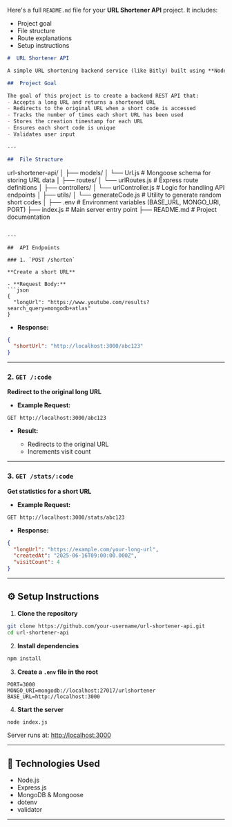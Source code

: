 Here's a full `README.md` file for your **URL Shortener API** project. It includes:

*  Project goal
*  File structure
*  Route explanations
*  Setup instructions

```markdown
#  URL Shortener API

A simple URL shortening backend service (like Bitly) built using **Node.js**, **Express**, and **MongoDB**.

##  Project Goal

The goal of this project is to create a backend REST API that:
- Accepts a long URL and returns a shortened URL
- Redirects to the original URL when a short code is accessed
- Tracks the number of times each short URL has been used
- Stores the creation timestamp for each URL
- Ensures each short code is unique
- Validates user input

---

##  File Structure

```

url-shortener-api/
│
├── models/
│   └── Url.js               # Mongoose schema for storing URL data
│
├── routes/
│   └── urlRoutes.js         # Express route definitions
│
├── controllers/
│   └── urlController.js     # Logic for handling API endpoints
│
├── utils/
│   └── generateCode.js      # Utility to generate random short codes
│
├── .env                     # Environment variables (BASE\_URL, MONGO\_URI, PORT)
├── index.js                 # Main server entry point
├── README.md                # Project documentation

````

---

##  API Endpoints

### 1. `POST /shorten`

**Create a short URL**

- **Request Body:**
```json
{
  "longUrl": "https://www.youtube.com/results?search_query=mongodb+atlas"
}
````

* **Response:**

```json
{
  "shortUrl": "http://localhost:3000/abc123"
}
```

---

### 2. `GET /:code`

**Redirect to the original long URL**

* **Example Request:**

```
GET http://localhost:3000/abc123
```

* **Result:**

  * Redirects to the original URL
  * Increments visit count

---

### 3. `GET /stats/:code`

**Get statistics for a short URL**

* **Example Request:**

```
GET http://localhost:3000/stats/abc123
```

* **Response:**

```json
{
  "longUrl": "https://example.com/your-long-url",
  "createdAt": "2025-06-16T09:00:00.000Z",
  "visitCount": 4
}
```

---

## ⚙️ Setup Instructions

1. **Clone the repository**

```bash
git clone https://github.com/your-username/url-shortener-api.git
cd url-shortener-api
```

2. **Install dependencies**

```bash
npm install
```

3. **Create a `.env` file in the root**

```env
PORT=3000
MONGO_URI=mongodb://localhost:27017/urlshortener
BASE_URL=http://localhost:3000
```

4. **Start the server**

```bash
node index.js
```

Server runs at: [http://localhost:3000](http://localhost:3000)

---

## 🔧 Technologies Used

* Node.js
* Express.js
* MongoDB & Mongoose
* dotenv
* validator

---